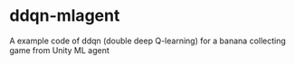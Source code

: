 # ddqn-mlagent
A example code of ddqn (double deep Q-learning) for a banana collecting game from Unity ML agent
